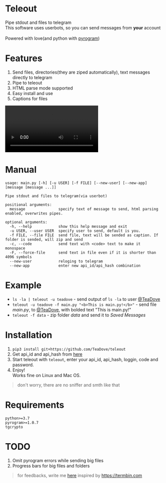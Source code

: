 # Teleout
Pipe stdout and files to telegram<br>
This software uses userbots, so you can send messages from **your** account<br><br>
Powered with love(and python with [pyrogram](https://github.com/pyrogram/pyrogram))

# Features
1. Send files, directories(they are ziped automatically), text messages directly to telegram
2. Pipe to teleout
3. HTML parse mode supported
4. Easy install and use
5. Captions for files

![Example](https://user-images.githubusercontent.com/12380279/114037653-d8ca2500-9889-11eb-9950-13fa22cb7906.mp4)

# Manual
```                                                                    
usage: main.py [-h] [-u USER] [-f FILE] [--new-user] [--new-app] [message [message ...]]

Pipe stdout and files to telegram(via userbot)

positional arguments:
  message               specify text of message to send, html parsing enabled, overwrites pipes.

optional arguments:
  -h, --help            show this help message and exit
  -u USER, --user USER  specify user to send, default is you.
  -f FILE, --file FILE  send file, text will be sended as caption. If folder is sended, will zip and send
  -c, --code            send text with <code> text to make it monospace
  -F, --force-file      send text in file even if it is shorter than 4096 symbols
  --new-user            reloging to telegram
  --new-app             enter new api_id/api_hash combination
```

# Example
- `ls -la | teleout -u teadove` - send output of `ls -la` to user [@TeaDove](https://t.me/teadove)
- `teleout -u teadove -f main.py "<b>This is main.py!</b>"` - send file *main.py*, to [@TeaDove](https://t.me/teadove), with bolded text "This is main.py!"
- `teleout -f data` - zip folder *data* and send it to *Saved Messages*

# Installation
1. ```pip3 install git+https://github.com/TeaDove/teleout```
2. Get api\_id and api\_hash from [here](https://my.telegram.org/auth?to=apps)
3. Start teleout with `teleout`, enter your api\_id, api\_hash, loggin, code and password.
5. Enjoy!<br>
Works fine on Linux and Mac OS. 
> don't worry, there are no sniffer and smth like that

# Requirements
```
python>=3.7
pyrogram>=1.0.7
tgcrypto
```

# TODO
1. Omit pyrogram errors while sending big files 
2. Progress bars for big files and folders

> for feedbacks, write me [here](https://t.me/teas_feedbacks_bot)
inspired by https://termbin.com